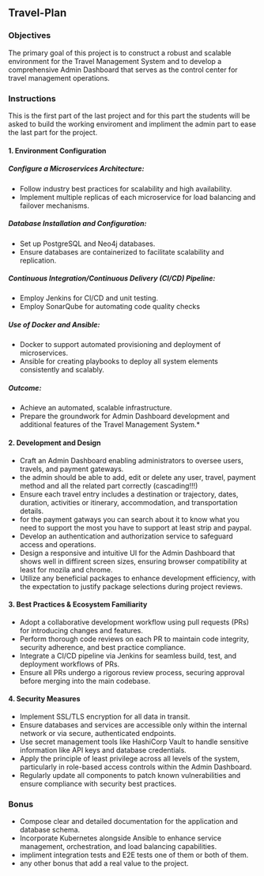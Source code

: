 ## Travel-Plan

### Objectives

The primary goal of this project is to construct a robust and scalable environment for the Travel Management System and to develop a comprehensive Admin Dashboard that serves as the control center for travel management operations.

### Instructions

This is the first part of the last project and for this part the students will be asked to build the working enviroment and impliment the admin part to ease the last part for the project.

#### 1. Environment Configuration

##### Configure a Microservices Architecture:
-    Follow industry best practices for scalability and high availability.
-    Implement multiple replicas of each microservice for load balancing and failover mechanisms.

##### Database Installation and Configuration:
-    Set up PostgreSQL and Neo4j databases.
-    Ensure databases are containerized to facilitate scalability and replication.

##### Continuous Integration/Continuous Delivery (CI/CD) Pipeline:
-   Employ Jenkins for CI/CD and unit testing.
-   Employ SonarQube for automating code quality checks

##### Use of Docker and Ansible:
-    Docker to support automated provisioning and deployment of microservices.
-    Ansible for creating playbooks to deploy all system elements consistently and scalably.

##### Outcome:
-    Achieve an automated, scalable infrastructure.
-    Prepare the groundwork for Admin Dashboard development and additional features of the Travel Management System.*

#### 2. Development and Design

- Craft an Admin Dashboard enabling administrators to oversee users, travels, and payment gateways.
- the admin should be able to add, edit or delete any user, travel, payment method and all the related part correctly (cascading!!!) 
- Ensure each travel entry includes a destination or trajectory, dates, duration, activities or itinerary, accommodation, and transportation details.
- for the payment gatways you can search about it to know what you need to support the most you have to support at least strip and paypal.
- Develop an authentication and authorization service to safeguard access and operations.
- Design a responsive and intuitive UI for the Admin Dashboard that shows well in diffirent screen sizes, ensuring browser compatibility at least for mozila and chrome.
- Utilize any beneficial packages to enhance development efficiency, with the expectation to justify package selections during project reviews.

#### 3. Best Practices & Ecosystem Familiarity

- Adopt a collaborative development workflow using pull requests (PRs) for introducing changes and features.
- Perform thorough code reviews on each PR to maintain code integrity, security adherence, and best practice compliance.
- Integrate a CI/CD pipeline via Jenkins for seamless build, test, and deployment workflows of PRs.
- Ensure all PRs undergo a rigorous review process, securing approval before merging into the main codebase.

#### 4. Security Measures

- Implement SSL/TLS encryption for all data in transit.
- Ensure databases and services are accessible only within the internal network or via secure, authenticated endpoints.
- Use secret management tools like HashiCorp Vault to handle sensitive information like API keys and database credentials.
- Apply the principle of least privilege across all levels of the system, particularly in role-based access controls within the Admin Dashboard.
- Regularly update all components to patch known vulnerabilities and ensure compliance with security best practices.

### Bonus

- Compose clear and detailed documentation for the application and database schema.
- Incorporate Kubernetes alongside Ansible to enhance service management, orchestration, and load balancing capabilities.
- impliment integration tests and E2E tests one of them or both of them. 
- any other bonus that add a real value to the project.

